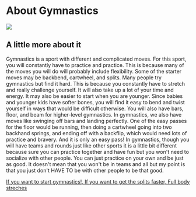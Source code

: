 </head>

<body>
	<h1>About Gymnastics</h1>
	<img src="https://media.gettyimages.com/id/599542183/photo/side-view-of-girl-in-silhouette-by-ocean-at-sunset-in-mid-air-legs-apart-throwing-head-back.jpg?s=612x612&w=gi&k=20&c=dwEEBx_iHMFcWVu1OJRzBenpcDcfRtWKKu0PNLSpfRw=">
    <h2>A little more about it</h2>
	<p> Gymnastics is a sport with different and complicated moves. For this sport, you will constantly have to practice and practice. This is because many of the moves you will do will probably include flexibility. Some of the starter moves may be backbend, cartwheel, and splits.
    Many people try gymnastics but find it hard. This is because you constantly have to stretch and really challenge yourself. It will also take up a lot of your time and energy. It may also be easier to start when you are younger. Since babies and younger kids have softer bones, you will find it easy to bend and twist yourself in ways that would be difficult otherwise.
    You will also have bars, floor, and beam for higher-level gymnastics. In gymnastics, we also have moves like swinging off bars and landing perfectly. One of the easy passes for the floor would be running, then doing a cartwheel going into two backhand springs, and ending off with a backflip, which would need lots of practice and bravery. And it is only an easy pass!
    In gymnastics, though you will have teams and rounds just like other sports it is a little bit different because sure you can practice together and have fun but you won't need to socialize with other people. You can just practice on your own and be just as good. It doesn't mean that you won't be in teams and all but my point is that you just don't HAVE TO be with other people to be that good.</p>
    <a href="https://www.youtube.com/watch?v=oFl3nkghbHE">If you want to start gymnastics!, </a>
  <a href="https://www.youtube.com/watch?v=Ulnw1WRubX0">If you want to get the splits faster, </a>
  <a href="https://www.youtube.com/watch?v=5aDBvqIiqaI">Full body streches</a>
</body>

</html>
